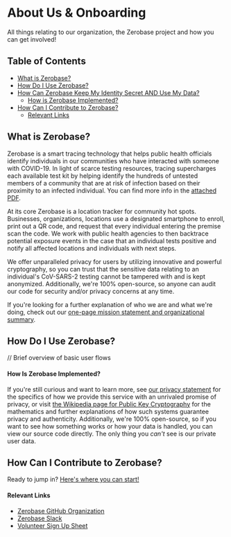 # About Us & Onboarding
All things relating to our organization, the Zerobase project and how you can get involved!

## Table of Contents
* [What is Zerobase?](#what-is-zerobase)
* [How Do I Use Zerobase?](#how-do-i-use-zerobase)
* [How Can Zerobase Keep My Identity Secret AND Use My Data?](#how-can-zerobase-keep-my-identity-secret-and-use-my-data)
    * [How is Zerobase Implemented?](#how-is-zerobase-implemented)
* [How Can I Contribute to Zerobase?](#how-can-i-contribute-to-zerobase)
    * [Relevant Links](#relevant-links)

## What is Zerobase?
Zerobase is a smart tracing technology that helps public health officials identify individuals in our communities who have interacted with someone with COVID-19. In light of scarce testing resources, tracing supercharges each available test kit by helping identify the hundreds of untested members of a community that are at risk of infection based on their proximity to an infected individual. You can find more info in the [attached PDF](Zerobase-Basic.pdf).

At its core Zerobase is a location tracker for community hot spots. Businesses, organizations, locations use a designated smartphone to enroll, print out a QR code, and request that every individual entering the premise scan the code. We work with public health agencies to then backtrace potential exposure events in the case that an individual tests positive and notify all affected locations and individuals with next steps.

We offer unparalleled privacy for users by utilizing innovative and powerful cryptography, so you can trust that the sensitive
data relating to an individual's CoV-SARS-2 testing cannot be tampered with and is kept anonymized. Additionally, we're 100% 
open-source, so anyone can audit our code for security and/or privacy concerns at any time. 

If you're looking for a further explanation of who we are and what we're doing, check out our [one-page mission statement and
organizational summary](./Zerobase-Basic.pdf).

## How Do I Use Zerobase?
// Brief overview of basic user flows

#### How Is Zerobase Implemented?
If you're still curious and want to learn more, see [our privacy statement](./PRIVACY.md) for the specifics of how we provide this 
service with an unrivaled promise of privacy, or visit 
[the Wikipedia page for Public Key Cryptography](https://en.wikipedia.org/wiki/Public-key_cryptography) for the mathematics and further 
explanations of how such systems guarantee privacy and authenticity. Additionally, we're 100% open-source, so if you want to see how
something works or how your data is handled, you can view our source code directly. The only thing you *can't* see is our private user
data.

## How Can I Contribute to Zerobase?
Ready to jump in? [Here's where you can start!](./CONTRIBUTING.md)

#### Relevant Links
* [Zerobase GitHub Organization](https://github.com/zerobase-io)
* [Zerobase Slack](https://necsi-edu.slack.com/archives/CV57RBU8H)
* [Volunteer Sign Up Sheet](https://docs.google.com/spreadsheets/d/1zCCdLi4jRecI9HlJYk3SqoQ-Md62TB2ub3Hgwgq6LYU/edit#gid=0)
